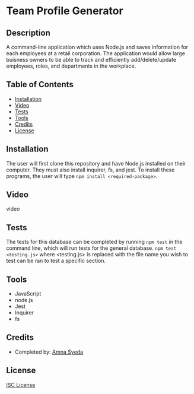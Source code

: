 # Team Profile Generator

## Description
A command-line application which uses Node.js and saves information for each employees at a retail corporation. The application would allow large buisness owners to be able to track and efficiently add/delete/update employees, roles, and departments in the workplace. 

## Table of Contents
* [Installation](#installation)
* [Video](#video)
* [Tests](#tests)
* [Tools](#tools)
* [Credits](#credits)
* [License](#license)

## Installation
The user will first clone this repository and have Node.js installed on their computer. They must also install inquirer, fs, and jest. To install these programs, the user will type `npm install <required-package>`.

## Video

video 


## Tests
The tests for this database can be completed by running `npm test` in the command line, which will run tests for the general database. `npm test <testing.js>` where <testing.js> is replaced with the file name you wish to test can be ran to test a specific section. 

## Tools
* JavaScript
* node.js
* Jest
* Inquirer 
* fs

## Credits
* Completed by: [Amna Syeda](https://github.com/amnasyeda)

## License
[ISC License](https://choosealicense.com/licenses/isc/)

